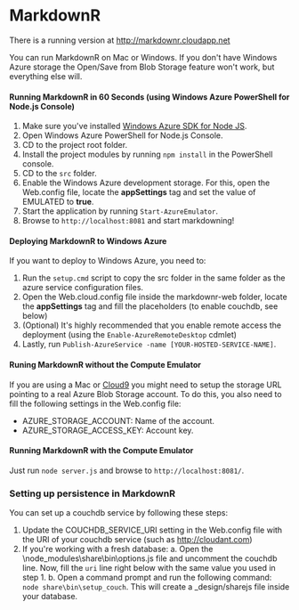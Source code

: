 # MarkdownR 

There is a running version at http://markdownr.cloudapp.net

You can run MarkdownR on Mac or Windows. If you don't have Windows Azure storage the Open/Save from Blob Storage feature won't work, but everything else will.

#### Running MarkdownR in 60 Seconds (using Windows Azure PowerShell for Node.js Console) ####

1. Make sure you've installed [Windows Azure SDK for Node JS](http://www.microsoft.com/web/gallery/install.aspx?appid=azurenodepowershell&clcid=0x40a).
2. Open Windows Azure PowerShell for Node.js Console.
3. CD to the project root folder.
4. Install the project modules by running `npm install` in the PowerShell console.
5. CD to the `src` folder.
6. Enable the Windows Azure development storage. For this, open the Web.config file, locate the **appSettings** tag and set the value of EMULATED to **true**.
7. Start the application by running `Start-AzureEmulator`.
8. Browse to `http://localhost:8081` and start markdowning!

#### Deploying MarkdownR to Windows Azure ####
If you want to deploy to Windows Azure, you need to:

1. Run the `setup.cmd` script to copy the src folder in the same folder as the azure service configuration files.
2. Open the Web.cloud.config file inside the markdownr-web folder, locate the **appSettings** tag and fill the placeholders (to enable couchdb, see below)
3. (Optional) It's highly recommended that you enable remote access the deployment (using the `Enable-AzureRemoteDesktop` cdmlet)
4. Lastly, run `Publish-AzureService -name [YOUR-HOSTED-SERVICE-NAME]`. 

#### Runing MarkdownR without the Compute Emulator ####
If you are using a Mac or [Cloud9](http://c9.io) you might need to setup the storage URL pointing to a real Azure Blob Storage account. To do this, you also need to fill the following settings in the Web.config file:

* AZURE_STORAGE_ACCOUNT: Name of the account.
* AZURE_STORAGE_ACCESS_KEY: Account key.

#### Running MarkdownR with the Compute Emulator ####
Just run `node server.js` and browse to `http://localhost:8081/`.

### Setting up persistence in MarkdownR ###

You can set up a couchdb service by following these steps:

1. Update the COUCHDB_SERVICE_URI setting in the Web.config file with the URI of your couchdb service (such as http://cloudant.com)
2. If you're working with a fresh database:
	a. Open the \node_modules\share\bin\options.js file and uncomment the couchdb line. Now, fill the `uri` line right below with the same value you used in step 1.
	b. Open a command prompt and run the following command: `node share\bin\setup_couch`. This will create a _design/sharejs file inside your database.